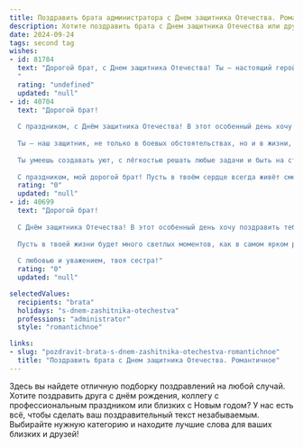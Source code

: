 ```yaml
---
title: Поздравить брата администратора с Днем защитника Отечества. Романтичное
description: Хотите поздравить брата с Днем защитника Отечества или другим праздником? Наш ИИ создаст незабываемое поздравление, а вы обязательно выделитесь среди других.  
date: 2024-09-24
tags: second tag
wishes:
- id: 81784
  text: "Дорогой брат, с Днем защитника Отечества! Ты – настоящий герой, хранитель нашего семейного очага, мой защитник и поддержка. Твоя профессия – администрирование – не только необходима, но и позволяет тебе проявлять организаторские способности, которые я всегда восхищаюсь! Пусть твоя жизнь будет полна любви, тепла и счастья, а я всегда буду рядом, чтобы поддержать тебя, как ты поддерживаешь меня. С праздником!
  "
  rating: "undefined"
  updated: "null"
- id: 40704
  text: "Дорогой брат!
  
  С праздником, с Днём защитника Отечества! В этот особенный день хочу пожелать тебе не только крепости духа и величия в делах, но и чтобы в твоём сердце всегда горела искра романтики.
  
  Ты — наш защитник, не только в боевых обстоятельствах, но и в жизни, и за твоими плечами всегда чувствуется надёжная опора. Пусть каждый новый день дарит тебе вдохновение, а твоё администраторское мастерство приводит к светлым достижениям и ярким победам.
  
  Ты умеешь создавать уют, с лёгкостью решать любые задачи и быть на страже порядка. Желаю, чтоб твоя жизнь была такой же гармоничной, как ты сам, а радость и любовь всегда сопутствовали тебе.
  
  С праздником, мой дорогой брат! Пусть в твоём сердце всегда живёт смелость и надежда, а любимые всегда будут рядом, поддерживая и вдохновляя."
  rating: "0"
  updated: "null"
- id: 40699
  text: "Дорогой брат!
  
  С Днём защитника Отечества! В этот особенный день хочу поздравить тебя с твоей мужественностью и стойкостью. Ты, как истинный администратор, всегда находишь выход из любой ситуации, и я горжусь тем, что у меня есть такой брат.
  
  Пусть в твоей жизни будет много светлых моментов, как в самом ярком романтическом сюжете, а каждый новый день приносит только радость и вдохновение. Желаю тебе быть всегда на высоте, не только на профессиональном пути, но и в личной жизни.
  
  С любовью и уважением, твоя сестра!"
  rating: "0"
  updated: "null"

selectedValues:
  recipients: "brata"
  holidays: "s-dnem-zashitnika-otechestva"
  professions: "administrator"
  style: "romantichnoe"

links:
- slug: "pozdravit-brata-s-dnem-zashitnika-otechestva-romantichnoe"
  title: "Поздравить брата с Днем защитника Отечества. Романтичное"
---
```


Здесь вы найдете отличную подборку поздравлений на любой случай. 
Хотите поздравить друга с днём рождения, коллегу с профессиональным праздником или близких с Новым годом? У нас есть всё, чтобы сделать ваш поздравительный текст незабываемым. Выбирайте нужную категорию и находите лучшие слова для ваших близких и друзей!
